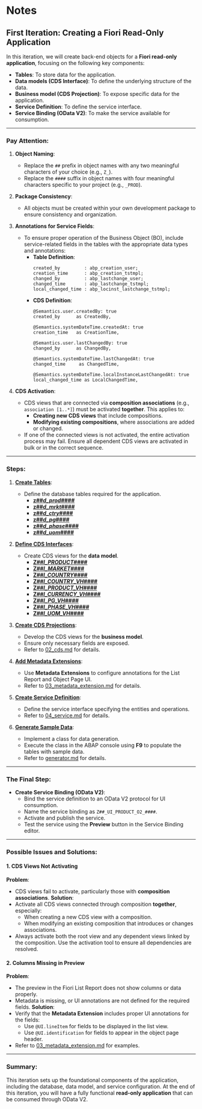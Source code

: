 # Notes
## First Iteration: Creating a Fiori Read-Only Application

In this iteration, we will create back-end objects for a **Fiori read-only application**, focusing on the following key components:
- **Tables**: To store data for the application.
- **Data models (CDS Interface)**: To define the underlying structure of the data.
- **Business model (CDS Projection)**: To expose specific data for the application.
- **Service Definition**: To define the service interface.
- **Service Binding (OData V2)**: To make the service available for consumption.

---

### Pay Attention:
1. **Object Naming**:
   - Replace the `##` prefix in object names with any two meaningful characters of your choice (e.g., `Z_`).
   - Replace the `####` suffix in object names with four meaningful characters specific to your project (e.g., `_PROD`).

2. **Package Consistency**:
   - All objects must be created within your own development package to ensure consistency and organization.

3. **Annotations for Service Fields**:
   - To ensure proper operation of the Business Object (BO), include service-related fields in the tables with the appropriate data types and annotations:
     - **Table Definition**:
       ```abap
       created_by         : abp_creation_user;
       creation_time      : abp_creation_tstmpl;
       changed_by         : abp_lastchange_user;
       changed_time       : abp_lastchange_tstmpl;
       local_changed_time : abp_locinst_lastchange_tstmpl;
       ```
     - **CDS Definition**:
       ```abap
       @Semantics.user.createdBy: true
       created_by      as CreatedBy,

       @Semantics.systemDateTime.createdAt: true
       creation_time   as CreationTime,

       @Semantics.user.lastChangedBy: true
       changed_by      as ChangedBy,

       @Semantics.systemDateTime.lastChangedAt: true
       changed_time     as ChangedTime,

       @Semantics.systemDateTime.localInstanceLastChangedAt: true
       local_changed_time as LocalChangedTime,
       ```

4. **CDS Activation**:
   - CDS views that are connected via **composition associations** (e.g., `association [1..*]`) must be activated **together**. This applies to:
     - **Creating new CDS views** that include compositions.
     - **Modifying existing compositions**, where associations are added or changed.
   - If one of the connected views is not activated, the entire activation process may fail. Ensure all dependent CDS views are activated in bulk or in the correct sequence.

---

### Steps:

1. **[Create Tables](./00_tables.md)**:
   - Define the database tables required for the application.
      - **[z##_d_prod_####](./01_cds.md#z##_d_prod_####)**
      - **[z##_d_mrkt_####](./01_cds.md#z##_d_mrkt_####)**
      - **[z##_d_ctry_####](./01_cds.md#z##_d_ctry_####)**
      - **[z##_d_pg_####](./01_cds.md#z##_d_pg_####)**
      - **[z##_d_phase_####](./01_cds.md#z##_d_phase_####)**
      - **[z##_d_uom_####](./01_cds.md#z##_d_uom_####)**

2. **[Define CDS Interfaces](./01_cds.md)**:
   - Create CDS views for the **data model**.
      - **[Z##_I_PRODUCT_####](./01_cds.md#Z##_I_PRODUCT_####)**
      - **[Z##_I_MARKET_####](./01_cds.md#Z##_I_MARKET_####)**
      - **[Z##_I_COUNTRY_####](./01_cds.md#Z##_I_COUNTRY_####)**
      - **[Z##_I_COUNTRY_VH_####](./01_cds.md#Z##_I_COUNTRY_VH_####)**
      - **[Z##_I_PRODUCT_VH_####](./01_cds.md#Z##_I_PRODUCT_VH_####)**
      - **[Z##_I_CURRENCY_VH_####](./01_cds.md#Z##_I_CURRENCY_VH_####)**
      - **[Z##_I_PG_VH_####](./01_cds.md#Z##_I_PG_VH_####)**
      - **[Z##_I_PHASE_VH_####](./01_cds.md#Z##_I_PHASE_VH_####)**
      - **[Z##_I_UOM_VH_####](./01_cds.md#Z##_I_UOM_VH_####)**

3. **[Create CDS Projections](./02_cds.md)**:
   - Develop the CDS views for the **business model**.
   - Ensure only necessary fields are exposed.
   - Refer to [02_cds.md](./02_cds.md) for details.

4. **[Add Metadata Extensions](./03_metadata_extension.md)**:
   - Use **Metadata Extensions** to configure annotations for the List Report and Object Page UI.
   - Refer to [03_metadata_extension.md](./03_metadata_extension.md) for details.

5. **[Create Service Definition](./04_service.md)**:
   - Define the service interface specifying the entities and operations.
   - Refer to [04_service.md](./04_service.md) for details.

6. **[Generate Sample Data](./05_generator.md)**:
   - Implement a class for data generation.
   - Execute the class in the ABAP console using **F9** to populate the tables with sample data.
   - Refer to [generator.md](./05_generator.md) for details.

---

### The Final Step:
- **Create Service Binding (OData V2)**:
   - Bind the service definition to an OData V2 protocol for UI consumption.
   - Name the service binding as `Z##_UI_PRODUCT_O2_####`.
   - Activate and publish the service.
   - Test the service using the **Preview** button in the Service Binding editor.

---

### Possible Issues and Solutions:

#### 1. **CDS Views Not Activating**
   **Problem**:
   - CDS views fail to activate, particularly those with **composition associations**.
   **Solution**:
   - Activate all CDS views connected through composition **together**, especially:
     - When creating a new CDS view with a composition.
     - When modifying an existing composition that introduces or changes associations.
   - Always activate both the root view and any dependent views linked by the composition. Use the activation tool to ensure all dependencies are resolved.

#### 2. **Columns Missing in Preview**
   **Problem**:
   - The preview in the Fiori List Report does not show columns or data properly.
   - Metadata is missing, or UI annotations are not defined for the required fields.
   **Solution**:
   - Verify that the **Metadata Extension** includes proper UI annotations for the fields:
     - Use `@UI.lineItem` for fields to be displayed in the list view.
     - Use `@UI.identification` for fields to appear in the object page header.
   - Refer to [03_metadata_extension.md](./03_metadata_extension.md) for examples.

---

### Summary:
This iteration sets up the foundational components of the application, including the database, data model, and service configuration. At the end of this iteration, you will have a fully functional **read-only application** that can be consumed through OData V2.